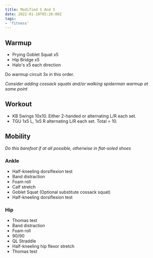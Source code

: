 ```yaml
---
title: Modified S And S
date: 2022-01-10T05:26:00Z
tags:
- 'fitness'
---
```


## Warmup

* Prying Goblet Squat x5
* Hip Bridge x5
* Halo's x5 each direction

Do warmup circuit 3x in this order.

_Consider adding cossack squats and/or walking spiderman warmup at some point_

## Workout

* KB Swings 10x10. Either 2-handed or alternating L/R each set. 
* TGU 1x5 L, 1x5 R alternating L/R each set. Total = 10.

## Mobility

_Do this barefoot if at all possible, otherwise in flat-soled shoes_

### Ankle

* Half-kneeling dorsiflexion test
* Band distraction
* Foam roll
* Calf stretch
* Goblet Squat (Optional substitute cossack squat)
* Half-kneeling dorsiflexion test

### Hip

* Thomas test
* Band distraction
* Foam roll
* 90/90
* QL Straddle
* Half-kneeling hip flexor stretch
* Thomas test
